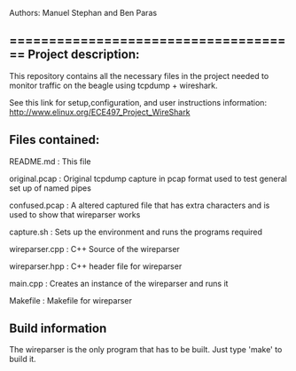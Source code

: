 Authors: Manuel Stephan and Ben Paras
 
=====================================
Project description: 
---------------------
This repository contains all the necessary files in the project needed to monitor traffic on the beagle using tcpdump + wireshark. 

See this link for setup,configuration, and user instructions information: http://www.elinux.org/ECE497_Project_WireShark


Files contained: 
---------------- 
  README.md			    : This file
  
  original.pcap			: Original tcpdump capture in pcap format used to test general set up of named pipes 
  
  confused.pcap			: A altered captured file that has extra characters and is used  to show that wireparser works 
 
  capture.sh				: Sets up the environment and runs the programs required 
 
  wireparser.cpp		: C++ Source of the wireparser 
    
  wireparser.hpp		: C++ header file for wireparser 
  
  main.cpp          : Creates an instance of the wireparser and runs it
  
  Makefile          : Makefile for wireparser 
  
  


Build information
-----------------
The wireparser is the only program that has to be built. 
Just type 'make' to build it. 
